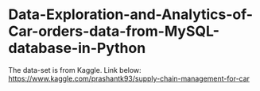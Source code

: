 # Data-Exploration-and-Analytics-of-Car-orders-data-from-MySQL-database-in-Python
The data-set is from Kaggle. Link below: https://www.kaggle.com/prashantk93/supply-chain-management-for-car
